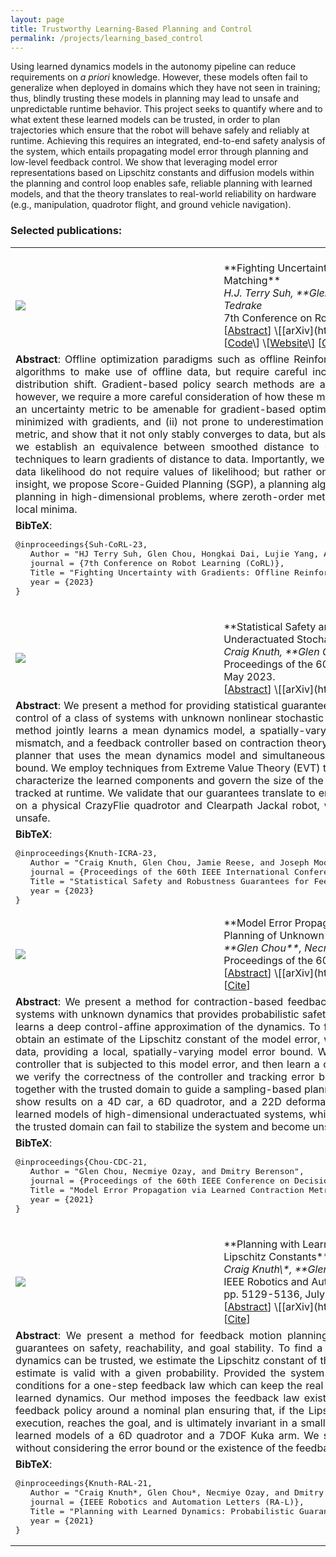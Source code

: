 ```yaml
---
layout: page
title: Trustworthy Learning-Based Planning and Control
permalink: /projects/learning_based_control
---
```


<script type="text/javascript">
function toggleInfo(articleid,info) {

	var entry = document.getElementById(articleid);
	var abs = document.getElementById('abs_'+articleid);
	var bib = document.getElementById('bib_'+articleid);
	var notes = document.getElementById('notes_'+articleid);

	if (abs && info == 'abstract') {
		if(abs.className.indexOf('abstract') != -1) {
		abs.className.indexOf('noshow') == -1?abs.className = 'abstract noshow':abs.className = 'abstract';
		}
	} else if (bib && info == 'bibtex') {
		if(bib.className.indexOf('bibtex') != -1) {
		bib.className.indexOf('noshow') == -1?bib.className = 'bibtex noshow':bib.className = 'bibtex';
		}
	} else if (notes && info == 'notes') {
		if(notes.className.indexOf('notes') != -1) {
		notes.className.indexOf('noshow') == -1?notes.className = 'notes noshow':notes.className = 'notes';
		}
	}
	 else {
		return;
	}

	// check if one or the other is available
	var absshow = false;
	var bibshow = false;
	var notesshow = false;
	(abs && abs.className.indexOf('noshow') == -1)? absshow = true: absshow = false;
	(bib && bib.className == 'bibtex')? bibshow = true: bibshow = false;
	(notes && notes.className == 'notes')? notesshow = true: notes = false;

	// highlight original entry
	if(entry) {
		if (absshow || bibshow || notesshow) {
		entry.className = 'entry highlight show';
		} else {
		entry.className = 'entry show';
		}
	}

	// When there's a combination of abstract/review/bibtex showing, need to add class for correct styling
	if(absshow) {
		(bibshow)?abs.className = 'abstract nextshow':abs.className = 'abstract';
	}
}
</script>



Using learned dynamics models in the autonomy pipeline can reduce requirements on <em>a priori</em> knowledge. However, these models often fail to generalize when deployed in domains which they have not seen in training; thus, blindly trusting these models in planning may lead to unsafe and unpredictable runtime behavior. This project seeks to quantify where and to what extent these learned models can be trusted, in order to plan trajectories which ensure that the robot will behave safely and reliably at runtime. Achieving this requires an integrated, end-to-end safety analysis of the system, which entails propagating model error through planning and low-level feedback control. We show that leveraging model error representations based on Lipschitz constants and diffusion models within the planning and control loop enables safe, reliable planning with learned models, and that the theory translates to real-world reliability on hardware (e.g., manipulation, quadrotor flight, and ground vehicle navigation).

### <span style="font-weight:bold"> Selected publications:</span><br>

<table class="table">
<colgroup>
	<col width="30%" />
	<col width="2%" />
	<col width="68%" />
</colgroup>
<tbody>

<tr id="Suh23">
	<td markdown="span"><br><img src="../images/corl_23_01.png" onmouseover="this.src='../images/corl_23_02.gif'" onmouseout="this.src='../images/corl_23_01.png'" />   </td>
	<td markdown="span"></td>
	<td markdown="span"><br>**Fighting Uncertainty with Gradients: Offline Reinforcement Learning via Diffusion Score Matching** <br> 
		<em>H.J. Terry Suh, **Glen Chou\***, Hongkai Dai\*, Lujie Yang\*, Abhishek Gupta, Russ Tedrake</em> <br> 
		7th Conference on Robot Learning (CoRL), November 2023. <br>
		[<a href="javascript:toggleInfo(&#39;Suh23&#39;,&#39;abstract&#39;)" onclick="javascript:pageTracker._trackPageview(&#39;/abstracts/Suh23&#39;); ">Abstract</a>]
                \[[arXiv](https://arxiv.org/abs/2306.14079)\] \[<a href="https://arxiv.org/pdf/2306.14079.pdf">PDF</a>\] \[<a href="https://youtu.be/rNpHt3rNkJo">Supplementary Video</a>\] \[<a href="https://github.com/hjsuh94/score_po">Code</a>\] \[<a href="https://sites.google.com/view/score-guided-planning/home">Website</a>\] [<a href="javascript:toggleInfo(&#39;Suh23&#39;,&#39;bibtex&#39;)">Cite</a>]</td>
</tr>
<tr id="abs_Suh23" class="abstract noshow">
    <td colspan="3"><div align="justify"> <b>Abstract</b>: Offline optimization paradigms such as offline Reinforcement Learning (RL) or Imitation Learning (IL) allow policy search algorithms to make use of offline data, but require careful incorporation of uncertainty in order to circumvent the challenges of distribution shift. Gradient-based policy search methods are a promising direction due to their effectiveness in high dimensions; however, we require a more careful consideration of how these methods interplay with uncertainty estimation. We claim that in order for an uncertainty metric to be amenable for gradient-based optimization, it must be (i) stably convergent to data when uncertainty is minimized with gradients, and (ii) not prone to underestimation of true uncertainty. We investigate smoothed distance to data as a metric, and show that it not only stably converges to data, but also allows us to analyze model bias with Lipschitz constants. Moreover, we establish an equivalence between smoothed distance to data and data likelihood, which allows us to use score-matching techniques to learn gradients of distance to data. Importantly, we show that offline model-based policy search problems that maximize data likelihood do not require values of likelihood; but rather only the gradient of the log likelihood (the score function). Using this insight, we propose Score-Guided Planning (SGP), a planning algorithm for offline RL that utilizes score-matching to enable first-order planning in high-dimensional problems, where zeroth-order methods were unable to scale, and ensembles were unable to overcome local minima. </div></td>
  </tr>
<tr id="bib_Suh23" class="bibtex noshow">
<td colspan="3"><b>BibTeX</b>:
  <pre>@inproceedings{Suh-CoRL-23,<br>   Author = "HJ Terry Suh, Glen Chou, Hongkai Dai, Lujie Yang, Abhishek Gupta, and Russ Tedrake",
   journal = {7th Conference on Robot Learning (CoRL)},<br>   Title = "Fighting Uncertainty with Gradients: Offline Reinforcement Learning via Diffusion Score Matching",<br>   year = {2023}<br>}</pre></td>
</tr>


<tr id="Knuth23b">
	<td markdown="span"><br><img src="../images/icra_23b_01.png" onmouseover="this.src='../images/icra_23b_02.gif'" onmouseout="this.src='../images/icra_23b_01.png'" />   </td>
	<td markdown="span"></td>
	<td markdown="span"><br>**Statistical Safety and Robustness Guarantees for Feedback Motion Planning of Unknown Underactuated Stochastic Systems** <br> 
		<em>Craig Knuth, **Glen Chou**, Jamie Reese, Joseph Moore</em> <br> 
		Proceedings of the 60th IEEE International Conference on Robotics and Automation (ICRA), May 2023. <br>
		[<a href="javascript:toggleInfo(&#39;Knuth23b&#39;,&#39;abstract&#39;)" onclick="javascript:pageTracker._trackPageview(&#39;/abstracts/Knuth23b&#39;); ">Abstract</a>]
                \[[arXiv](https://arxiv.org/abs/2212.06874)\] \[<a href="https://arxiv.org/pdf/2212.06874.pdf">PDF</a>\] [<a href="javascript:toggleInfo(&#39;Knuth23b&#39;,&#39;bibtex&#39;)">Cite</a>]</td>
</tr>
<tr id="abs_Knuth23b" class="abstract noshow">
    <td colspan="3"><div align="justify"> <b>Abstract</b>: We present a method for providing statistical guarantees on runtime safety and goal reachability for integrated planning and control of a class of systems with unknown nonlinear stochastic underactuated dynamics. Specifically, given a dynamics dataset, our method jointly learns a mean dynamics model, a spatially-varying disturbance bound that captures the effect of noise and model mismatch, and a feedback controller based on contraction theory that stabilizes the learned dynamics. We propose a sampling-based planner that uses the mean dynamics model and simultaneously bounds the closed-loop tracking error via a learned disturbance bound. We employ techniques from Extreme Value Theory (EVT) to estimate, to a specified level of confidence, several constants which characterize the learned components and govern the size of the tracking error bound. This ensures plans are guaranteed to be safely tracked at runtime. We validate that our guarantees translate to empirical safety in simulation on a 10D quadrotor, and in the real world on a physical CrazyFlie quadrotor and Clearpath Jackal robot, whereas baselines that ignore the model error and stochasticity are unsafe. </div></td>
  </tr>
<tr id="bib_Knuth23b" class="bibtex noshow">
<td colspan="3"><b>BibTeX</b>:
  <pre>@inproceedings{Knuth-ICRA-23,<br>   Author = "Craig Knuth, Glen Chou, Jamie Reese, and Joseph Moore",
   journal = {Proceedings of the 60th IEEE International Conference on Robotics and Automation (ICRA)},<br>   Title = "Statistical Safety and Robustness Guarantees for Feedback Motion Planning of Unknown Underactuated Stochastic Systems",<br>   year = {2023}<br>}</pre></td>
</tr>



<tr id="Chou21c">
	<td markdown="span"><img src="../images/cdc_21_02.png" onmouseover="this.src='../images/cdc_21_01.png'" onmouseout="this.src='../images/cdc_21_02.png'" />   </td>
	<td markdown="span"></td>
	<td markdown="span">**Model Error Propagation via Learned Contraction Metrics for Safe Feedback Motion Planning of Unknown Systems** <br> 
		<em>**Glen Chou**, Necmiye Ozay, Dmitry Berenson</em> <br> 
		Proceedings of the 60th IEEE Conference on Decision and Control (CDC), December 2021. <br>
		[<a href="javascript:toggleInfo(&#39;Chou21c&#39;,&#39;abstract&#39;)" onclick="javascript:pageTracker._trackPageview(&#39;/abstracts/Chou21c&#39;); ">Abstract</a>]
                \[[arXiv](https://arxiv.org/abs/2104.08695)\] \[<a href="https://doi.org/10.1109/CDC45484.2021.9683354">DOI</a>\] \[<a href="https://www.youtube.com/watch?v=DYEyD5y-2po">Supplementary Video</a>\] [<a href="javascript:toggleInfo(&#39;Chou21c&#39;,&#39;bibtex&#39;)">Cite</a>]</td>
</tr>
<tr id="abs_Chou21c" class="abstract noshow">
    <td colspan="3"><div align="justify"> <b>Abstract</b>: We present a method for contraction-based feedback motion planning of locally incrementally exponentially stabilizable systems with unknown dynamics that provides probabilistic safety and reachability guarantees. Given a dynamics dataset, our method learns a deep control-affine approximation of the dynamics. To find a trusted domain where this model can be used for planning, we obtain an estimate of the Lipschitz constant of the model error, which is valid with a given probability, in a region around the training data, providing a local, spatially-varying model error bound. We derive a trajectory tracking error bound for a contraction-based controller that is subjected to this model error, and then learn a controller that optimizes this tracking bound. With a given probability, we verify the correctness of the controller and tracking error bound in the trusted domain. We then use the trajectory error bound together with the trusted domain to guide a sampling-based planner to return trajectories that can be robustly tracked in execution. We show results on a 4D car, a 6D quadrotor, and a 22D deformable object manipulation task, showing our method plans safely with learned models of high-dimensional underactuated systems, while baselines that plan without considering the tracking error bound or the trusted domain can fail to stabilize the system and become unsafe. </div></td>
  </tr>
<tr id="bib_Chou21c" class="bibtex noshow">
<td colspan="3"><b>BibTeX</b>:
  <pre>@inproceedings{Chou-CDC-21,<br>   Author = "Glen Chou, Necmiye Ozay, and Dmitry Berenson",
   journal = {Proceedings of the 60th IEEE Conference on Decision and Control (CDC)},<br>   Title = "Model Error Propagation via Learned Contraction Metrics for Safe Feedback Motion Planning of Unknown Systems",<br>   year = {2021}<br>}</pre></td>
</tr>



<tr id="Knuth21a">
	<td markdown="span"><br><img src="../images/ral_21_01.jpg" onmouseover="this.src='../images/ral_21_02.gif'" onmouseout="this.src='../images/ral_21_01.jpg'" /> <br>  </td>
	<td markdown="span"></td>
	<td markdown="span"><br>**Planning with Learned Dynamics: Probabilistic Guarantees on Safety and Reachability via Lipschitz Constants** <br> 
		<em>Craig Knuth\*, **Glen Chou\***, Necmiye Ozay, Dmitry Berenson</em> <br> 
		IEEE Robotics and Automation Letters (RA-L), with presentation at ICRA 2021, vol. 6, no. 3, pp. 5129-5136, July 2021. <br>
		[<a href="javascript:toggleInfo(&#39;Knuth21a&#39;,&#39;abstract&#39;)" onclick="javascript:pageTracker._trackPageview(&#39;/abstracts/Knuth21a&#39;); ">Abstract</a>]
                \[[arXiv](https://arxiv.org/abs/2010.08993)\] \[<a href="https://doi.org/10.1109/LRA.2021.3068889">DOI</a>\] \[<a href="https://www.youtube.com/watch?v=Bk5S_UByAqM">Supplementary Video</a>\] [<a href="javascript:toggleInfo(&#39;Knuth21a&#39;,&#39;bibtex&#39;)">Cite</a>]</td>
</tr>
<tr id="abs_Knuth21a" class="abstract noshow">
    <td colspan="3"><div align="justify"> <b>Abstract</b>: We present a method for feedback motion planning of systems with unknown dynamics which provides probabilistic guarantees on safety, reachability, and goal stability. To find a domain in which a learned control-affine approximation of the true dynamics can be trusted, we estimate the Lipschitz constant of the difference between the true and learned dynamics, and ensure the estimate is valid with a given probability. Provided the system has at least as many controls as states, we also derive existence conditions for a one-step feedback law which can keep the real system within a small bound of a nominal trajectory planned with the learned dynamics. Our method imposes the feedback law existence as a constraint in a sampling-based planner, which returns a feedback policy around a nominal plan ensuring that, if the Lipschitz constant estimate is valid, the true system is safe during plan execution, reaches the goal, and is ultimately invariant in a small set about the goal. We demonstrate our approach by planning using learned models of a 6D quadrotor and a 7DOF Kuka arm. We show that a baseline which plans using the same learned dynamics without considering the error bound or the existence of the feedback law can fail to stabilize around the plan and become unsafe. </div></td>
  </tr>
<tr id="bib_Knuth21a" class="bibtex noshow">
<td colspan="3"><b>BibTeX</b>:
  <pre>@inproceedings{Knuth-RAL-21,<br>   Author = "Craig Knuth*, Glen Chou*, Necmiye Ozay, and Dmitry Berenson",
   journal = {IEEE Robotics and Automation Letters (RA-L)},<br>   Title = "Planning with Learned Dynamics: Probabilistic Guarantees on Safety and Reachability via Lipschitz Constants",<br>   year = {2021}<br>}</pre></td>
</tr>



</tbody>
</table>
<!-- <hr> -->


